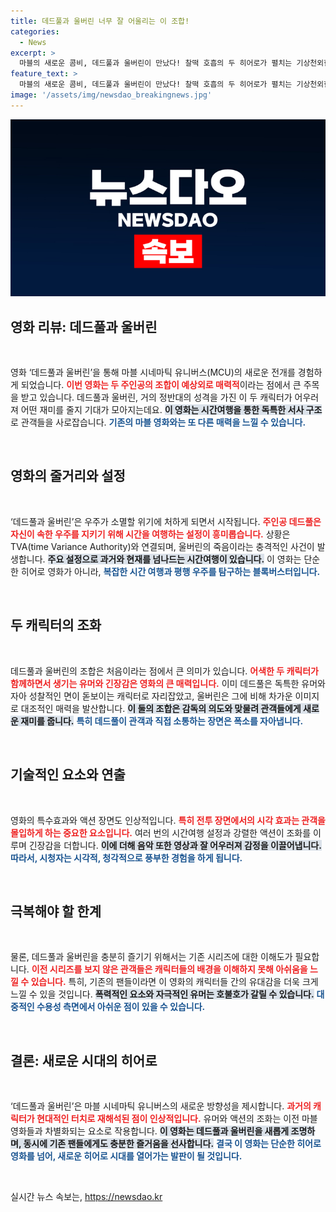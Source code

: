 ```yaml
---
title: 데드풀과 울버린 너무 잘 어울리는 이 조합!
categories:
  - News
excerpt: >
  마블의 새로운 콤비, 데드풀과 울버린이 만났다! 찰떡 호흡의 두 히어로가 펼치는 기상천외한 시간여행과 유머가 가득한 이 영화에서, 익숙한 캐릭터들의 색다른 매력을 발견해보세요. 24일 개봉!
feature_text: >
  마블의 새로운 콤비, 데드풀과 울버린이 만났다! 찰떡 호흡의 두 히어로가 펼치는 기상천외한 시간여행과 유머가 가득한 이 영화에서, 익숙한 캐릭터들의 색다른 매력을 발견해보세요. 24일 개봉!
image: '/assets/img/newsdao_breakingnews.jpg'
---
```


<p><img src="/assets/img/newsdao_breakingnews.jpg" alt="cryptoinkorea 속보" /></p>

<h2 data-ke-size="size26">영화 리뷰: 데드풀과 울버린</h2>

<p data-ke-size="size16">&nbsp;</p>

<p>영화 ‘데드풀과 울버린’을 통해 마블 시네마틱 유니버스(MCU)의 새로운 전개를 경험하게 되었습니다. <b><span style="color: #ee2323;">이번 영화는 두 주인공의 조합이 예상외로 매력적</span></b>이라는 점에서 큰 주목을 받고 있습니다. 데드풀과 울버린, 거의 정반대의 성격을 가진 이 두 캐릭터가 어우러져 어떤 재미를 줄지 기대가 모아지는데요. <b><span style="background-color: #21538527;">이 영화는 시간여행을 통한 독특한 서사 구조</span></b>로 관객들을 사로잡습니다. <b><span style="color: #1a5490;">기존의 마블 영화와는 또 다른 매력을 느낄 수 있습니다.</span></b></p>

<p data-ke-size="size16">&nbsp;</p>

<h2 data-ke-size="size26">영화의 줄거리와 설정</h2>

<p data-ke-size="size16">&nbsp;</p>

<p>‘데드풀과 울버린’은 우주가 소멸할 위기에 처하게 되면서 시작됩니다. <b><span style="color: #ee2323;">주인공 데드풀은 자신이 속한 우주를 지키기 위해 시간을 여행하는 설정이 흥미롭습니다.</span></b> 상황은 TVA(time Variance Authority)와 연결되며, 울버린의 죽음이라는 충격적인 사건이 발생합니다. <b><span style="background-color: #21538527;">주요 설정으로 과거와 현재를 넘나드는 시간여행이 있습니다.</span></b> 이 영화는 단순한 히어로 영화가 아니라, <b><span style="color: #1a5490;">복잡한 시간 여행과 평행 우주를 탐구하는 블록버스터입니다.</span></b></p>

<p data-ke-size="size16">&nbsp;</p>

<h2 data-ke-size="size26">두 캐릭터의 조화</h2>

<p data-ke-size="size16">&nbsp;</p>

<p>데드풀과 울버린의 조합은 처음이라는 점에서 큰 의미가 있습니다. <b><span style="color: #ee2323;">어색한 두 캐릭터가 함께하면서 생기는 유머와 긴장감은 영화의 큰 매력입니다.</span></b> 이미 데드풀은 독특한 유머와 자아 성찰적인 면이 돋보이는 캐릭터로 자리잡았고, 울버린은 그에 비해 차가운 이미지로 대조적인 매력을 발산합니다. <b><span style="background-color: #21538527;">이 둘의 조합은 감독의 의도와 맞물려 관객들에게 새로운 재미를 줍니다.</span></b> <b><span style="color: #1a5490;">특히 데드풀이 관객과 직접 소통하는 장면은 폭소를 자아냅니다.</span></b></p>

<p data-ke-size="size16">&nbsp;</p>

<h2 data-ke-size="size26">기술적인 요소와 연출</h2>

<p data-ke-size="size16">&nbsp;</p>

<p>영화의 특수효과와 액션 장면도 인상적입니다. <b><span style="color: #ee2323;">특히 전투 장면에서의 시각 효과는 관객을 몰입하게 하는 중요한 요소입니다.</span></b> 여러 번의 시간여행 설정과 강렬한 액션이 조화를 이루며 긴장감을 더합니다. <b><span style="background-color: #21538527;">이에 더해 음악 또한 영상과 잘 어우러져 감정을 이끌어냅니다.</span></b> <b><span style="color: #1a5490;">따라서, 시청자는 시각적, 청각적으로 풍부한 경험을 하게 됩니다.</span></b></p>

<p data-ke-size="size16">&nbsp;</p>

<h2 data-ke-size="size26">극복해야 할 한계</h2>

<p data-ke-size="size16">&nbsp;</p>

<p>물론, 데드풀과 울버린을 충분히 즐기기 위해서는 기존 시리즈에 대한 이해도가 필요합니다. <b><span style="color: #ee2323;">이전 시리즈를 보지 않은 관객들은 캐릭터들의 배경을 이해하지 못해 아쉬움을 느낄 수 있습니다.</span></b> 특히, 기존의 팬들이라면 이 영화의 캐릭터들 간의 유대감을 더욱 크게 느낄 수 있을 것입니다. <b><span style="background-color: #21538527;">폭력적인 요소와 자극적인 유머는 호불호가 갈릴 수 있습니다.</span></b> <b><span style="color: #1a5490;">대중적인 수용성 측면에서 아쉬운 점이 있을 수 있습니다.</span></b></p>

<p data-ke-size="size16">&nbsp;</p>

<h2 data-ke-size="size26">결론: 새로운 시대의 히어로</h2>

<p data-ke-size="size16">&nbsp;</p>

<p>‘데드풀과 울버린’은 마블 시네마틱 유니버스의 새로운 방향성을 제시합니다. <b><span style="color: #ee2323;">과거의 캐릭터가 현대적인 터치로 재해석된 점이 인상적입니다.</span></b> 유머와 액션의 조화는 이전 마블 영화들과 차별화되는 요소로 작용합니다. <b><span style="background-color: #21538527;">이 영화는 데드풀과 울버린을 새롭게 조명하며, 동시에 기존 팬들에게도 충분한 즐거움을 선사합니다.</span></b> <b><span style="color: #1a5490;">결국 이 영화는 단순한 히어로 영화를 넘어, 새로운 히어로 시대를 열어가는 발판이 될 것입니다.</span></b></p>

<p data-ke-size="size16">&nbsp;</p>
실시간 뉴스 속보는, <a href="https://newsdao.kr" rel="dofollow">https://newsdao.kr</a>


